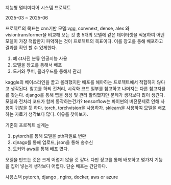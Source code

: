 지능형 멀티미디어 시스템 프로젝트

2025-03 ~ 2025-06

프로젝트의 목표는 cnn기반 모델:vgg, convnext, dense, alex 와 visiontransformer을 비교해 보는 것 총 5개의 모델에 같은 데이터셋을 적용하여 어떤 모델이 가장 적합한지 파악하는 것이 프로젝트의 목표이다. 이를 장고를 통해 배포하고 결과를 확인 할 수 있게한다. 

1. 폐 ct사진 분류 인공지능 사용
2. 모델을 장고를 통해서 배포
3. 도커와 쿠버, 클라우드를 통해서 관리

kaggle의 베이스라인을 끌고 올려했지만 배포를 해야하는 프로젝트에서 적합하지 않다고 생각된다. 
참고를 하되 전처리, 시각화 코드 일부를 참고하고 나머지는 다른 참고자룔를 찾는다. 
django를 통해 앱을 생성 및 관리 할려했지만 문제가 생각보다 많이 생긴다. 모델과 전처리 코드가 함께 동작하는건가?
tensorflow는 파이썬의 버전문제로 인해 사용이 귀찮을 듯 하다. torch, torchvision을 사용하자. 
sklearn을 사용하여 모델을 배포하는 자료가 생각보다 많다. 이유를 찾아보자. 

기존의 프로젝트 설계는
1. pytorch를 통해 모델을 pth파일로 변환
2. djnago를 통해 업로드, json을 통해 송수신
3. 도커와 aws를 통해 배포 였다.

모델을 만드는 것은 크게 어렵지 않을 것 같다. 다만 장고를 통해 배포하고 몇가지 기능을 집어 넣는게 생각보다 어렵다. 단순 배포는 간단하다. 

사용스택
pytorch, django , nginx, docker, aws or azure
